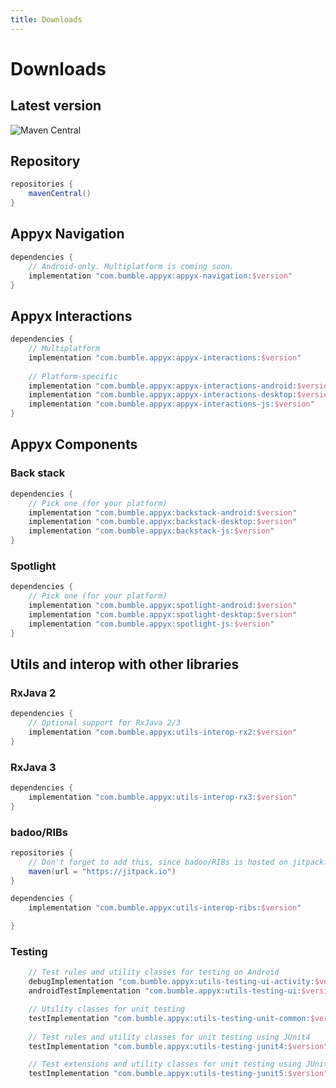 ```yaml
---
title: Downloads
---
```


# Downloads

## Latest version

![Maven Central](https://img.shields.io/maven-central/v/com.bumble.appyx/appyx-navigation)

## Repository

```groovy
repositories {
    mavenCentral()
}
```


## Appyx Navigation

```groovy
dependencies {
    // Android-only. Multiplatform is coming soon.
    implementation "com.bumble.appyx:appyx-navigation:$version"
}
```

## Appyx Interactions

```groovy
dependencies {
    // Multiplatform
    implementation "com.bumble.appyx:appyx-interactions:$version"
    
    // Platform-specific
    implementation "com.bumble.appyx:appyx-interactions-android:$version"
    implementation "com.bumble.appyx:appyx-interactions-desktop:$version"
    implementation "com.bumble.appyx:appyx-interactions-js:$version"
}
```


## Appyx Components

### Back stack

```groovy
dependencies {
    // Pick one (for your platform)
    implementation "com.bumble.appyx:backstack-android:$version"
    implementation "com.bumble.appyx:backstack-desktop:$version"
    implementation "com.bumble.appyx:backstack-js:$version"
}
```

### Spotlight

```groovy
dependencies {
    // Pick one (for your platform)
    implementation "com.bumble.appyx:spotlight-android:$version"
    implementation "com.bumble.appyx:spotlight-desktop:$version"
    implementation "com.bumble.appyx:spotlight-js:$version"
}
```

## Utils and interop with other libraries

### RxJava 2

```groovy
dependencies {
    // Optional support for RxJava 2/3
    implementation "com.bumble.appyx:utils-interop-rx2:$version"
}
```

### RxJava 3

```groovy
dependencies {
    implementation "com.bumble.appyx:utils-interop-rx3:$version"
}
```

### badoo/RIBs

```groovy
repositories {
    // Don't forget to add this, since badoo/RIBs is hosted on jitpack:
    maven(url = "https://jitpack.io")
}

dependencies {
    implementation "com.bumble.appyx:utils-interop-ribs:$version"

}
```


### Testing

```groovy
    // Test rules and utility classes for testing on Android
    debugImplementation "com.bumble.appyx:utils-testing-ui-activity:$version"
    androidTestImplementation "com.bumble.appyx:utils-testing-ui:$version"

    // Utility classes for unit testing
    testImplementation "com.bumble.appyx:utils-testing-unit-common:$version"
    
    // Test rules and utility classes for unit testing using JUnit4
    testImplementation "com.bumble.appyx:utils-testing-junit4:$version"

    // Test extensions and utility classes for unit testing using JUnit5
    testImplementation "com.bumble.appyx:utils-testing-junit5:$version"
```
